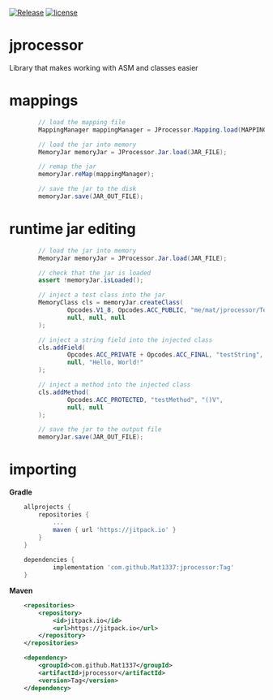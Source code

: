 [![Release](https://jitpack.io/v/Mat1337/jprocessor.svg)](https://jitpack.io/Mat1337/jprocessor)
[![license](https://img.shields.io/github/license/mashape/apistatus.svg)](LICENSE)

# jprocessor
Library that makes working with ASM and classes easier

# mappings
```java
        // load the mapping file
        MappingManager mappingManager = JProcessor.Mapping.load(MAPPINGS_FILE, MappingType.PROGUARD);

        // load the jar into memory
        MemoryJar memoryJar = JProcessor.Jar.load(JAR_FILE);

        // remap the jar
        memoryJar.reMap(mappingManager);

        // save the jar to the disk
        memoryJar.save(JAR_OUT_FILE);
```

# runtime jar editing
```java
        // load the jar into memory
        MemoryJar memoryJar = JProcessor.Jar.load(JAR_FILE);

        // check that the jar is loaded
        assert !memoryJar.isLoaded();

        // inject a test class into the jar
        MemoryClass cls = memoryJar.createClass(
                Opcodes.V1_8, Opcodes.ACC_PUBLIC, "me/mat/jprocessor/TestClass",
                null, null, null
        );

        // inject a string field into the injected class
        cls.addField(
                Opcodes.ACC_PRIVATE + Opcodes.ACC_FINAL, "testString", "Ljava/lang/String;",
                null, "Hello, World!"
        );

        // inject a method into the injected class
        cls.addMethod(
                Opcodes.ACC_PROTECTED, "testMethod", "()V",
                null, null
        );

        // save the jar to the output file
        memoryJar.save(JAR_OUT_FILE);
```

# importing

**Gradle**

```gradle
	allprojects {
		repositories {
			...
			maven { url 'https://jitpack.io' }
		}
	}
	
	dependencies {
            implementation 'com.github.Mat1337:jprocessor:Tag'
	}
```

**Maven**

```xml
	<repositories>
		<repository>
		    <id>jitpack.io</id>
		    <url>https://jitpack.io</url>
		</repository>
	</repositories>

    <dependency>
        <groupId>com.github.Mat1337</groupId>
        <artifactId>jprocessor</artifactId>
        <version>Tag</version>
    </dependency>
```
